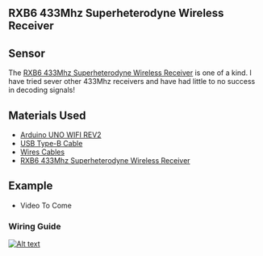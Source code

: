 ## RXB6 433Mhz Superheterodyne Wireless Receiver

## Sensor
The [RXB6 433Mhz Superheterodyne Wireless Receiver](https://amzn.to/3yCbnEG) is one of a kind. I have tried sever other 433Mhz receivers and have had little to no success in decoding signals! 

## Materials Used
 - [Arduino UNO WIFI REV2](https://amzn.to/3bXp0qw) 
 - [USB Type-B Cable](https://amzn.to/3yrHfMk) 
 - [Wires Cables](https://amzn.to/3ykkRnR) 
 - [RXB6 433Mhz Superheterodyne Wireless Receiver](https://amzn.to/3yCbnEG)

    
## Example
- Video To Come

### Wiring Guide
[![Alt text](https://goprogro.com/wp-content/uploads/2022/07/Superheterodyne-Arduino.png "Title")](https://goprogro.com/code/rxb6-433mhz-superheterodyne-wireless-receiver/)
